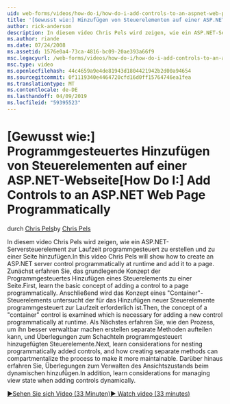 ```yaml
---
uid: web-forms/videos/how-do-i/how-do-i-add-controls-to-an-aspnet-web-page-programmatically
title: '[Gewusst wie:] Hinzufügen von Steuerelementen auf einer ASP.NET-Webseite programmgesteuert | Microsoft-Dokumentation'
author: rick-anderson
description: In diesem video Chris Pels wird zeigen, wie ein ASP.NET-Serversteuerelement zur Laufzeit programmgesteuert zu erstellen und zu einer Seite hinzufügen. Zunächst erfahren Sie, den grundlegende Konzept o...
ms.author: riande
ms.date: 07/24/2008
ms.assetid: 1576e0a4-73ca-4816-bc09-20ae393a66f9
msc.legacyurl: /web-forms/videos/how-do-i/how-do-i-add-controls-to-an-aspnet-web-page-programmatically
msc.type: video
ms.openlocfilehash: 44c4659a9e4de81943d1804421942b2d00a94654
ms.sourcegitcommit: 0f1119340e4464720cfd16d0ff15764746ea1fea
ms.translationtype: MT
ms.contentlocale: de-DE
ms.lasthandoff: 04/09/2019
ms.locfileid: "59395523"
---
```

# <a name="how-do-i-add-controls-to-an-aspnet-web-page-programmatically"></a><span data-ttu-id="7859a-104">[Gewusst wie:] Programmgesteuertes Hinzufügen von Steuerelementen auf einer ASP.NET-Webseite</span><span class="sxs-lookup"><span data-stu-id="7859a-104">[How Do I:] Add Controls to an ASP.NET Web Page Programmatically</span></span>

<span data-ttu-id="7859a-105">durch [Chris Pels](https://twitter.com/chrispels)</span><span class="sxs-lookup"><span data-stu-id="7859a-105">by [Chris Pels](https://twitter.com/chrispels)</span></span>

<span data-ttu-id="7859a-106">In diesem video Chris Pels wird zeigen, wie ein ASP.NET-Serversteuerelement zur Laufzeit programmgesteuert zu erstellen und zu einer Seite hinzufügen.</span><span class="sxs-lookup"><span data-stu-id="7859a-106">In this video Chris Pels will show how to create an ASP.NET server control programmatically at runtime and add it to a page.</span></span> <span data-ttu-id="7859a-107">Zunächst erfahren Sie, das grundlegende Konzept der Programmgesteuertes Hinzufügen eines Steuerelements zu einer Seite.</span><span class="sxs-lookup"><span data-stu-id="7859a-107">First, learn the basic concept of adding a control to a page programmatically.</span></span> <span data-ttu-id="7859a-108">Anschließend wird das Konzept eines "Container"-Steuerelements untersucht der für das Hinzufügen neuer Steuerelemente programmgesteuert zur Laufzeit erforderlich ist.</span><span class="sxs-lookup"><span data-stu-id="7859a-108">Then, the concept of a "container" control is examined which is necessary for adding a new control programmatically at runtime.</span></span> <span data-ttu-id="7859a-109">Als Nächstes erfahren Sie, wie den Prozess, um ihn besser verwaltbar machen erstellen separate Methoden aufteilen kann, und Überlegungen zum Schachteln programmgesteuert hinzugefügten Steuerelemente.</span><span class="sxs-lookup"><span data-stu-id="7859a-109">Next, learn considerations for nesting programmatically added controls, and how creating separate methods can compartmentalize the process to make it more maintainable.</span></span> <span data-ttu-id="7859a-110">Darüber hinaus erfahren Sie, Überlegungen zum Verwalten des Ansichtszustands beim dynamischen hinzufügen.</span><span class="sxs-lookup"><span data-stu-id="7859a-110">In addition, learn considerations for managing view state when adding controls dynamically.</span></span>

[<span data-ttu-id="7859a-111">&#9654;Sehen Sie sich Video (33 Minuten)</span><span class="sxs-lookup"><span data-stu-id="7859a-111">&#9654; Watch video (33 minutes)</span></span>](https://channel9.msdn.com/Blogs/ASP-NET-Site-Videos/how-do-i-add-controls-to-an-aspnet-web-page-programmatically)
